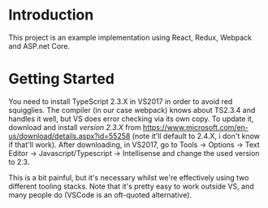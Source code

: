 # Introduction
This project is an example implementation using React, Redux, Webpack and ASP.net Core.

# Getting Started
You need to install TypeScript 2.3.X in VS2017 in order to avoid red squigglies. The compiler (in our case webpack) knows about TS2.3.4 and handles it well, but VS does error checking via its own copy. To update it, download and install *version 2.3.X* from https://www.microsoft.com/en-us/download/details.aspx?id=55258 (note it'll default to 2.4.X, i don't know if that'll work). After downloading, in VS2017, go to Tools -> Options -> Text Editor -> Javascript/Typescript -> Intellisense and change the used version to 2.3.

This is a bit painful, but it's necessary whilst we're effectively using two different tooling stacks. Note that it's pretty easy to work outside VS, and many people do (VSCode is an oft-quoted alternative).